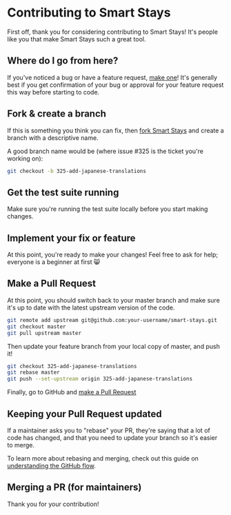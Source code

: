 # Contributing to Smart Stays

First off, thank you for considering contributing to Smart Stays! It's people like you that make Smart Stays such a great tool.

## Where do I go from here?

If you've noticed a bug or have a feature request, [make one](https://github.com/your-username/smart-stays/issues/new)! It's generally best if you get confirmation of your bug or approval for your feature request this way before starting to code.

## Fork & create a branch

If this is something you think you can fix, then [fork Smart Stays](https://github.com/your-username/smart-stays/fork) and create a branch with a descriptive name.

A good branch name would be (where issue #325 is the ticket you're working on):

```sh
git checkout -b 325-add-japanese-translations
```

## Get the test suite running

Make sure you're running the test suite locally before you start making changes.

## Implement your fix or feature

At this point, you're ready to make your changes! Feel free to ask for help; everyone is a beginner at first :smile_cat:

## Make a Pull Request

At this point, you should switch back to your master branch and make sure it's up to date with the latest upstream version of the code.

```sh
git remote add upstream git@github.com:your-username/smart-stays.git
git checkout master
git pull upstream master
```

Then update your feature branch from your local copy of master, and push it!

```sh
git checkout 325-add-japanese-translations
git rebase master
git push --set-upstream origin 325-add-japanese-translations
```

Finally, go to GitHub and [make a Pull Request](https://github.com/your-username/smart-stays/compare/master...325-add-japanese-translations)

## Keeping your Pull Request updated

If a maintainer asks you to "rebase" your PR, they're saying that a lot of code has changed, and that you need to update your branch so it's easier to merge.

To learn more about rebasing and merging, check out this guide on [understanding the GitHub flow](https://guides.github.com/introduction/flow/).

## Merging a PR (for maintainers)

Thank you for your contribution!
